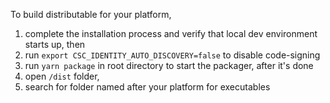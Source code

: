 To build distributable for your platform, 

  1. complete the installation process and verify that
local dev environment starts up, then
  2. run `export CSC_IDENTITY_AUTO_DISCOVERY=false` to disable code-signing
  3. run `yarn package` in root directory to start the packager, after it's done
  4. open `/dist` folder,
  5. search for folder named after your platform for executables
